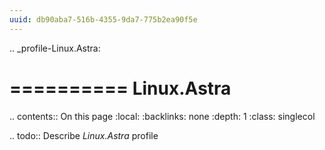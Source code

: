 ```yaml
---
uuid: db90aba7-516b-4355-9da7-775b2ea90f5e
---
```

.. _profile-Linux.Astra:

==========
Linux.Astra
==========

.. contents:: On this page
    :local:
    :backlinks: none
    :depth: 1
    :class: singlecol

.. todo::
    Describe *Linux.Astra* profile

